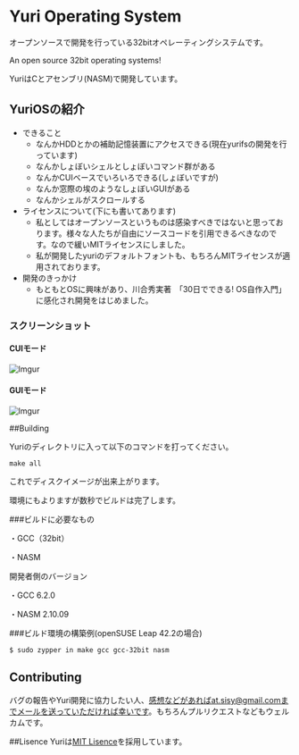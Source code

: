 # Yuri Operating System

オープンソースで開発を行っている32bitオペレーティングシステムです。

An open source 32bit operating systems!

YuriはCとアセンブリ(NASM)で開発しています。

## YuriOSの紹介
- できること
  - なんかHDDとかの補助記憶装置にアクセスできる(現在yurifsの開発を行っています)
  - なんかしょぼいシェルとしょぼいコマンド群がある
  - なんかCUIベースでいろいろできる(しょぼいですが)
  - なんか窓際の埃のようなしょぼいGUIがある
  - なんかシェルがスクロールする
- ライセンスについて(下にも書いてあります)
  - 私としてはオープンソースというものは感染すべきではないと思っております。様々な人たちが自由にソースコードを引用できるべきなのです。なので緩いMITライセンスにしました。
  - 私が開発したyuriのデフォルトフォントも、もちろんMITライセンスが適用されております。
- 開発のきっかけ
  - もともとOSに興味があり、川合秀実著　「30日でできる! OS自作入門」に感化され開発をはじめました。

### スクリーンショット

#### CUIモード
![Imgur](http://i.imgur.com/02xXbaP.png)

#### GUIモード
![Imgur](http://i.imgur.com/83mc2xg.png)

##Building

Yuriのディレクトリに入って以下のコマンドを打ってください。


```
make all
```

これでディスクイメージが出来上がります。

環境にもよりますが数秒でビルドは完了します。


###ビルドに必要なもの


・GCC（32bit）


・NASM

開発者側のバージョン

・GCC 6.2.0

・NASM 2.10.09

###ビルド環境の構築例(openSUSE Leap 42.2の場合)

```
$ sudo zypper in make gcc gcc-32bit nasm
```

## Contributing

バグの報告やYuri開発に協力したい人、感想などがあればat.sisy@gmail.comまでメールを送っていただければ幸いです。もちろんプルリクエストなどもウェルカムです。

##Lisence
Yuriは[MIT Lisence](https://opensource.org/licenses/MIT)を採用しています。
